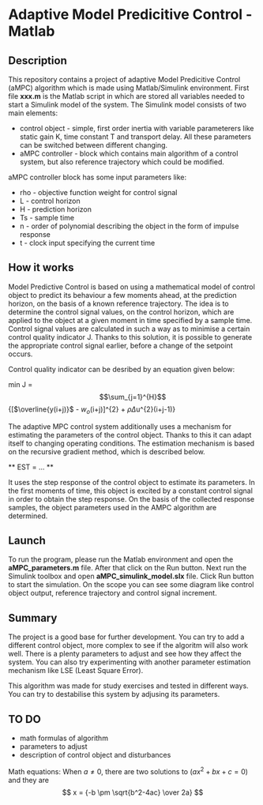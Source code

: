 # Adaptive Model Predicitive Control - Matlab

## Description

This repository contains a project of adaptive Model Predicitive Control (aMPC) algorithm which is made using Matlab/Simulink environment. First file **xxx.m** is the Matlab script in which are stored all variables needed to start a Simulink model of the system. The Simulink model consists of two main elements:
  - control object - simple, first order inertia with variable parameterers like static gain K, time constant T and transport delay. All these parameters can be switched between different changing. 
  - aMPC controller - block which contains main algorithm of a control system, but also reference trajectory which could be modified.

aMPC controller block has some input parameters like:
  - rho - objective function weight for control signal
  - L - control horizon
  - H - prediction horizon 
  - Ts - sample time
  - n - order of polynomial describing the object in the form of impulse response
  - t - clock input specifying the current time

## How it works

Model Predictive Control is based on using a mathematical model of control object to predict its behaviour a few moments ahead, at the prediction horizon, on the basis of a known reference trajectory. The idea is to determine the control signal values, on the control horizon, which are applied to the object at a given moment in time specified by a sample time. Control signal values are calculated in such a way as to minimise a certain control quality indicator J. Thanks to this solution, it is possible to generate the appropriate control signal earlier, before a change of the setpoint occurs. 

Control quality indicator can be desribed by an equation given below:

min J = $$\sum_{j=1}^{H}$$ {[$\overline{y(i+j)}$ - $w_{o}$(i+j)]^{2} + $\rho\Delta$u^{2}(i+j-1)}





The adaptive MPC control system additionally uses a mechanism for estimating the parameters of the control object. Thanks to this it can adapt itself to changing operating conditions. The estimation mechanism is based on the recursive gradient method, which is described below.

** EST = ... **

It uses the step response of the control object to estimate its parameters. In the first moments of time, this object is excited by a constant control signal in order to obtain the step response. On the basis of the collected response samples, the object parameters used in the AMPC algorithm are determined.

## Launch

To run the program, please run the Matlab environment and open the **aMPC_parameters.m** file. After that click on the Run button. Next run the Simulink toolbox and open **aMPC_simulink_model.slx** file. Click Run button to start the simulation. On the scope you can see some diagram like control object output, reference trajectory and control signal increment. 

## Summary

The project is a good base for further development. You can try to add a different control object, more complex to see if the algoritm will also work well. There is a plenty parameters to adjust and see how they affect the system. You can also try experimenting with another parameter estimation mechanism like LSE (Least Square Error). 

This algorithm was made for study exercises and tested in different ways. You can try to destabilise this system by adjusing its parameters.

## TO DO
- math formulas of algorithm
- parameters to adjust
- description of control object and disturbances

Math equations:
When $a \ne 0$, there are two solutions to $(ax^2 + bx + c = 0)$ and they are 
$$ x = {-b \pm \sqrt{b^2-4ac} \over 2a} $$
